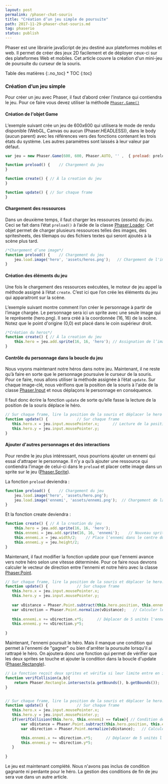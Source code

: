 ```yaml
---
layout: post
permalink: /phaser-chat-souris
title: "Création d’un jeu simple de poursuite"
path: 2017-11-29-phaser-chat-souris.md
tag: phaserio
status: publish
---
```


Phaser est une librairie javaScript de jeu destiné aux plateformes mobiles et web. Il permet de créer des jeux 2D facilement et de déployer ceux-ci sur des plateformes Web et mobiles. Cet article couvre la création d'un mini-jeu de poursuite du curseur de la souris.


<div class="toc" markdown="1">
<span class="gamma">Table des matières</span>
{:.no_toc}
* TOC
{:toc}
</div>

### Création d’un jeu simple
Pour créer un jeu avec Phaser, il faut d’abord créer l’instance qui contiendra le jeu. Pour ce faire vous devez utiliser la méthode [`Phaser.Game()`](https://photonstorm.github.io/phaser-ce/Phaser.Game.html)

#### Création de l'objet Game
L’exemple suivant crée un jeu de 600x600 qui utilisera le mode de rendu disponible (WebGL, Canvas ou aucun  (Phaser.HEADLESS)), dans le body (aucun parent) avec les références vers des fonctions contenant les trois états du système. Les autres paramètres sont laissés à leur valeur par défaut.

```js
var jeu = new Phaser.Game(600, 600, Phaser.AUTO, '' ,  { preload: preload, create: create, update: update });

function preload() {	// Chargement du jeu 
}

function create() {	// À la creation du jeu 
}

function update() {	// Sur chaque frame
}
```
#### Chargement des ressources
Dans un deuxième temps, il faut charger les ressources (*assets*) du jeu. Ceci se fait dans l’état `preload()` à l’aide de la classe [Phaser.Loader](https://photonstorm.github.io/phaser-ce/Phaser.Loader.html). Cet objet permet de charger plusieurs ressources telles des images, des spritesheets, des tilemaps ou des fichiers textes qui seront ajoutés à la scène plus tard.

```js
/*Chargement d’une image*/
function preload() {	// Chargement du jeu 
	jeu.load.image('hero', 'assets/heros.png');   // Chargement de l'image heros.png et assignation de la "clé" "hero" à celle-ci.
}
```
#### Création des éléments du jeu
Une fois le chargement des ressources exécutées, le moteur de jeu appel la méthode assigné à l’état `create`. C’est ici que l’on crée les éléments du jeu qui apparaitront sur la scène. 

L’exemple suivant montre comment l’on créer le personnage à partir de l’image chargée. Le personnage sera ici un sprite avec une seule image qui le représente (hero.png). Il sera créé à la coordonnée (16, 16) de la scène. Notez que le point d'origine (0,0) est placé dans le coin supérieur droit. 
```js
/*Création du heros*/
function create() {	// À la creation du jeu 
    this.hero = jeu.add.sprite(16, 16, 'hero');	// Assignation de l’image dans le personnage. 
}
```

#### Contrôle du personnage dans la boucle du jeu
Nous voyons maintenant notre héros dans notre jeu. Maintenant, il ne reste qu’à faire en sorte que le personnage poursuive le curseur de la souris. Pour ce faire, nous allons utiliser la méthode assignée à l’état `update`. Sur chaque image-clé, nous vérifions que la position de la souris à l'aide de la classe [Phaser.Input](https://photonstorm.github.io/phaser-ce/Phaser.Input.html) et nous déplaçons le personnage en conséquence.
 
Il faut donc écrire la fonction `update` de sorte qu’elle fasse la lecture de la position de la souris déplace le héro. 
```js
// Sur chaque frame, lire la position de la souris et déplacer le hero
function update() {	            // Sur chaque frame
   this.hero.x = jeu.input.mousePointer.x;      // Lecture de la position de la souris et assignation de la nouvelle position au héro
   this.hero.y = jeu.input.mousePointer.y;
}
```


#### Ajouter d'autres personnages et des interactions
Pour rendre le jeu plus intéressant, nous pourrions ajouter un ennemi qui essai d'attraper le personnage. Il n’y a qu’à ajouter une ressource qui contiendra l’image de celui-ci dans le `preload` et placer cette image dans un sprite sur le jeu ([Phaser.Sprite](https://photonstorm.github.io/phaser-ce/Phaser.Sprite.html)). 

La fonction `preload` deviendra :
```js
function preload() {	// Chargement du jeu 
    jeu.load.image('hero', 'assets/hero.png');
    jeu.load.image('ennemi', 'assets/ennemi.png');  // Chargement de la nouvelle image.
}
```

Et la fonction create deviendra : 
```js
function create() {	// À la creation du jeu 
 	this.hero = jeu.add.sprite(16, 16, 'hero');
	this.ennemi = jeu.add.sprite(16, 16, 'ennemi');    // Nouveau sprite
	this.ennemi.x = jeu.width/2;	// Place l’ennemi dans le centre du jeu
	this.ennemi.y = jeu.height/2;
}
```
Maintenant, il faut modifier la fonction update pour que l'ennemi avance vers notre héro selon une vitesse déterminée. Pour ce faire nous devrons calculer le vecteur de direction entre l'ennemi et notre héro avec la classe [Phaser.Point](https://photonstorm.github.io/phaser-ce/Phaser.Point.html).

```js
// Sur chaque frame, lire la position de la souris et déplacer le hero. Ensuite, dirigé l'ennemi vers le hero.
function update() {	            // Sur chaque frame
   this.hero.x = jeu.input.mousePointer.x;
   this.hero.y = jeu.input.mousePointer.y;
   
   var vDistance = Phaser.Point.subtract(this.hero.position, this.ennemi.position); // Soustraire les deux positions.
   var vDirection = Phaser.Point.normalize(vDistance);   // Calculer le vecteur unitaire de la distance, ce qui donne la direction.
   
   this.ennemi.x += vDirection.x*5;      // Déplacer de 5 unités l'ennemi dans la direction du vecteur de direction.
   this.ennemi.y += vDirection.y*5;
   
}
```
Maintenant, l'ennemi poursuit le héro. Mais il manque une condition qui permet à l'ennemi de "gagner" ou bien d'arrêter la poursuite lorsqu'il a rattrapé le héro.
On ajoutera donc une fonction qui permet de vérifier que les deux sprites se touche et ajouter la condition dans la boucle d'update ([Phaser.Rectangle](https://photonstorm.github.io/phaser-ce/Phaser.Rectangle.html)).
```js
// La fonction reçoit deux sprites et vérifie si leur limite entre en intersection l'un avec l'autre. Elle retourne un booléen.
function verifCollision(a,b){
    return Phaser.Rectangle.intersects(a.getBounds(), b.getBounds());
}


// Sur chaque frame, lire la position de la souris et déplacer le hero. Ensuite, dirigé l'ennemi vers le hero.
function update() {	            // Sur chaque frame
   this.hero.x = jeu.input.mousePointer.x;
   this.hero.y = jeu.input.mousePointer.y;
   if(verifCollision(this.hero, this.ennemi) == false){ // Condition de la poursuite.
       var vDistance = Phaser.Point.subtract(this.hero.position, this.ennemi.position); // Soustraire les deux positions.
       var vDirection = Phaser.Point.normalize(vDistance);   // Calculer le vecteur unitaire de la distance, ce qui donne la direction.

       this.ennemi.x += vDirection.x*5;      // Déplacer de 5 unités l'ennemi dans la direction du vecteur de direction.
       this.ennemi.y += vDirection.y*5;
   }
  
}
```

Le jeu est maintenant complété. Nous n'avons pas inclus de condition gagnante ni perdante pour le héro. La gestion des conditions de fin de jeu sera vue dans un autre article.




